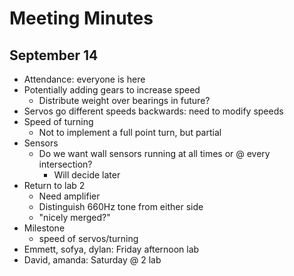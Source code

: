 # Meeting Minutes

## September 14 

* Attendance: everyone is here
* Potentially adding gears to increase speed 
  * Distribute weight over bearings in future?
* Servos go different speeds backwards: need to modify speeds
* Speed of turning
  * Not to implement a full point turn, but partial
* Sensors
  * Do we want wall sensors running at all times or @ every intersection? 
    * Will decide later
* Return to lab 2
  * Need amplifier
  * Distinguish 660Hz tone from either side
  * "nicely merged?"
* Milestone
  * speed of servos/turning
* Emmett, sofya, dylan: Friday afternoon lab
* David, amanda: Saturday @ 2 lab
